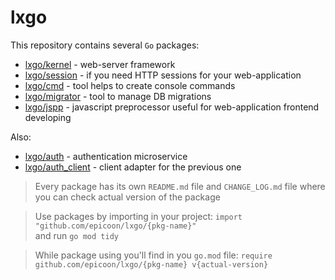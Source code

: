 # lxgo

This repository contains several `Go` packages:

* [lxgo/kernel](https://github.com/epicoon/lxgo/tree/master/kernel) - web-server framework
* [lxgo/session](https://github.com/epicoon/lxgo/tree/master/session) - if you need HTTP sessions for your web-application
* [lxgo/cmd](https://github.com/epicoon/lxgo/tree/master/cmd) - tool helps to create console commands
* [lxgo/migrator](https://github.com/epicoon/lxgo/tree/master/migrator) - tool to manage DB migrations
* [lxgo/jspp](https://github.com/epicoon/lxgo/tree/master/jspp) - javascript preprocessor useful for web-application frontend developing

Also:
* [lxgo/auth](https://github.com/epicoon/lxgo/tree/master/auth) - authentication microservice
* [lxgo/auth_client](https://github.com/epicoon/lxgo/tree/master/auth_client) - client adapter for the previous one

> Every package has its own `README.md` file and `CHANGE_LOG.md` file where you can check actual version of the package

> Use packages by importing in your project: `import "github.com/epicoon/lxgo/{pkg-name}"`  
> and run `go mod tidy`

> While package using you'll find in you `go.mod` file: `require github.com/epicoon/lxgo/{pkg-name} v{actual-version}`
